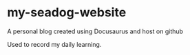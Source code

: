 # my-seadog-website
A personal blog created using Docusaurus and host on github

Used to record my daily learning. 
